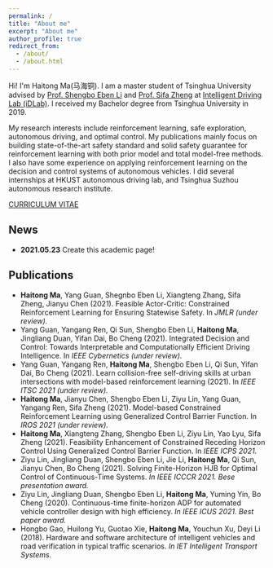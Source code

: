 ```yaml
---
permalink: /
title: "About me"
excerpt: "About me"
author_profile: true
redirect_from: 
  - /about/
  - /about.html
---
```

Hi! I'm Haitong Ma(马海铜). I am a master student of Tsinghua University advised by [Prof. Shengbo Eben Li](http://www.svm.tsinghua.edu.cn/essay/74/272.html) and [Prof. Sifa Zheng](http://www.svm.tsinghua.edu.cn/essay/74/356.html) at [Intelligent Driving Lab (iDLab)](http://www.idlab-tsinghua.com/thulab/labweb/). I received my Bachelor degree from Tsinghua University in 2019.

My research interests include reinforcement learning, safe exploration, autonomous driving, and optimal control. My publications mainly focus on building state-of-the-art safety standard and solid safety guarantee for reinforcement learning with both prior model and total model-free methods. I also have some experience on applying reinforcement learning on the decision and control systems of autonomous vehicles. I did several internships at HKUST autonomous driving lab, and Tsinghua Suzhou autonomous research institute.

[CURRICULUM VITAE](https://mahaitongdae.github.io/files/cv.pdf)

## News
* **2021.05.23** Create this academic page!

## Publications

* **Haitong Ma**, Yang Guan, Shegnbo Eben Li, Xiangteng Zhang, Sifa Zheng, Jianyu Chen (2021). Feasible Actor-Critic: Constrained Reinforcement Learning for Ensuring Statewise Safety. In _JMLR (under review)._
* Yang Guan, Yangang Ren, Qi Sun, Shengbo Eben Li, **Haitong Ma**, Jingliang Duan, Yifan Dai, Bo Cheng (2021). Integrated Decision and Control: Towards Interpretable and Computationally Efficient Driving Intelligence. In _IEEE Cybernetics (under review)._
* Yang Guan, Yangang Ren, **Haitong Ma**, Shengbo Eben Li, Qi Sun, Yifan Dai, Bo Cheng (2021). Learn collision-free self-driving skills at urban intersections with model-based reinforcement learning (2021). In _IEEE ITSC 2021 (under review)._
* **Haitong Ma**, Jianyu Chen, Shengbo Eben Li, Ziyu Lin, Yang Guan, Yangang Ren, Sifa Zheng (2021). Model-based Constrained Reinforcement Learning using Generalized Control Barrier Function. In _IROS 2021 (under review)._
* **Haitong Ma**, Xiangteng Zhang, Shengbo Eben Li, Ziyu Lin, Yao Lyu, Sifa Zheng (2021). Feasibility Enhancement of Constrained Receding Horizon Control Using Generalized Control Barrier Function. In _IEEE ICPS 2021._
* Ziyu Lin, Jingliang Duan, Shengbo Eben Li, Jie Li, **Haitong Ma**, Qi Sun, Jianyu Chen, Bo Cheng (2021). Solving Finite-Horizon HJB for Optimal Control of Continuous-Time Systems. _In IEEE ICCCR 2021. Bese presentation award._
* Ziyu Lin, Jingliang Duan, Shengbo Eben Li, **Haitong Ma**, Yuming Yin, Bo Cheng (2020). Continuous-time finite-horizon ADP for automated vehicle controller design with high efficiency. _In IEEE ICUS 2021. Best paper award._
* Hongbo Gao, Huilong Yu, Guotao Xie, **Haitong Ma**, Youchun Xu, Deyi Li (2018). Hardware and software architecture of intelligent vehicles and road verification in typical traffic scenarios. _In IET Intelligent Transport Systems._
